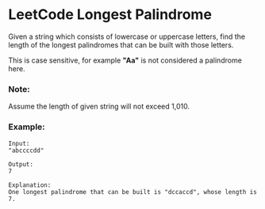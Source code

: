 # LeetCode Longest Palindrome
Given a string which consists of lowercase or uppercase letters, find the length of the longest palindromes that can be built with those letters.

This is case sensitive, for example **"Aa"** is not considered a palindrome here.

### Note:
Assume the length of given string will not exceed 1,010.

### Example:
```
Input:
"abccccdd"

Output:
7

Explanation:
One longest palindrome that can be built is "dccaccd", whose length is 7.
```
